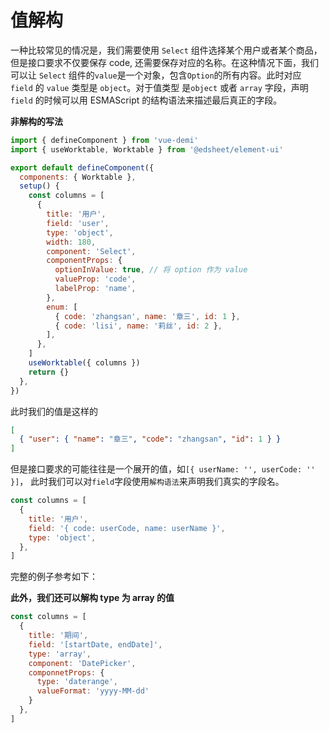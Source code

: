 # 值解构

一种比较常见的情况是，我们需要使用 `Select` 组件选择某个用户或者某个商品，但是接口要求不仅要保存 code, 还需要保存对应的名称。在这种情况下面，我们可以让 `Select` 组件的`value`是一个对象，包含`Option`的所有内容。此时对应 `field` 的 `value` 类型是 `object`。对于值类型 是`object` 或者 `array` 字段，声明 `field` 的时候可以用 ESMAScript 的结构语法来描述最后真正的字段。

**非解构的写法**
```javascript
import { defineComponent } from 'vue-demi'
import { useWorktable, Worktable } from '@edsheet/element-ui'

export default defineComponent({
  components: { Worktable },
  setup() {
    const columns = [
      {
        title: '用户',
        field: 'user',
        type: 'object',
        width: 180,
        component: 'Select',
        componentProps: {
          optionInValue: true, // 将 option 作为 value
          valueProp: 'code',
          labelProp: 'name',
        },
        enum: [
          { code: 'zhangsan', name: '章三', id: 1 },
          { code: 'lisi', name: '莉丝', id: 2 },
        ],
      },
    ]
    useWorktable({ columns })
    return {}
  },
})
```

此时我们的值是这样的
```json
[
  { "user": { "name": "章三", "code": "zhangsan", "id": 1 } }
]
```
但是接口要求的可能往往是一个展开的值，如`[{ userName: '', userCode: '' }]`，
此时我们可以对`field`字段使用`解构语法`来声明我们真实的字段名。
```javascript
const columns = [
  {
    title: '用户',
    field: '{ code: userCode, name: userName }',
    type: 'object',
  },
]
```
完整的例子参考如下：
<code-previewer demoPath="feature/DeconstructValue" />

**此外，我们还可以解构 type 为 array 的值**
```javascript
const columns = [
  {
    title: '期间',
    field: '[startDate, endDate]',
    type: 'array',
    component: 'DatePicker',
    componnetProps: {
      type: 'daterange',
      valueFormat: 'yyyy-MM-dd'
    }
  },
]
```
